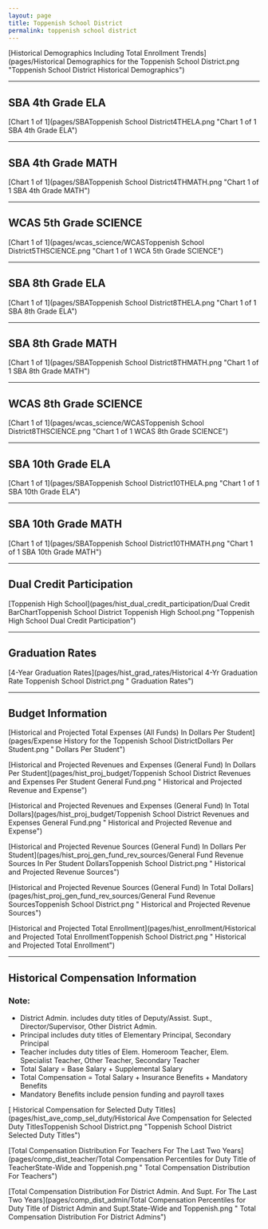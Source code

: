 ```yaml
---
layout: page
title: Toppenish School District
permalink: toppenish school district
---
```



[Historical Demographics Including Total Enrollment Trends](pages/Historical Demographics for the Toppenish School District.png "Toppenish School District Historical Demographics")

___

## SBA 4th Grade ELA

[Chart 1 of 1](pages/SBAToppenish School District4THELA.png "Chart 1 of 1 SBA 4th Grade ELA")


___

## SBA 4th Grade MATH

[Chart 1 of 1](pages/SBAToppenish School District4THMATH.png "Chart 1 of 1 SBA 4th Grade MATH")


___

## WCAS 5th Grade SCIENCE

[Chart 1 of 1](pages/wcas_science/WCASToppenish School District5THSCIENCE.png "Chart 1 of 1 WCA 5th Grade SCIENCE")


___

## SBA 8th Grade ELA

[Chart 1 of 1](pages/SBAToppenish School District8THELA.png "Chart 1 of 1 SBA 8th Grade ELA")


___

## SBA 8th Grade MATH

[Chart 1 of 1](pages/SBAToppenish School District8THMATH.png "Chart 1 of 1 SBA 8th Grade MATH")


___

## WCAS 8th Grade SCIENCE

[Chart 1 of 1](pages/wcas_science/WCASToppenish School District8THSCIENCE.png "Chart 1 of 1 WCAS 8th Grade SCIENCE")


___

## SBA 10th Grade ELA

[Chart 1 of 1](pages/SBAToppenish School District10THELA.png "Chart 1 of 1 SBA 10th Grade ELA")


___

## SBA 10th Grade MATH

[Chart 1 of 1](pages/SBAToppenish School District10THMATH.png "Chart 1 of 1 SBA 10th Grade MATH")


___

## Dual Credit Participation

[Toppenish High School](pages/hist_dual_credit_participation/Dual Credit BarChartToppenish School District Toppenish High School.png "Toppenish High School Dual Credit Participation")


___

## Graduation Rates

[4-Year Graduation Rates](pages/hist_grad_rates/Historical 4-Yr Graduation Rate Toppenish School District.png " Graduation Rates")


___

## Budget Information

[Historical and Projected Total Expenses (All Funds) In Dollars Per Student](pages/Expense History for the Toppenish School DistrictDollars Per Student.png " Dollars Per Student")

[Historical and Projected Revenues and Expenses (General Fund) In Dollars Per Student](pages/hist_proj_budget/Toppenish School District Revenues and Expenses Per Student General Fund.png " Historical and Projected Revenue and Expense")

[Historical and Projected Revenues and Expenses (General Fund) In Total Dollars](pages/hist_proj_budget/Toppenish School District Revenues and Expenses General Fund.png " Historical and Projected Revenue and Expense")

[Historical and Projected Revenue Sources (General Fund) In Dollars Per Student](pages/hist_proj_gen_fund_rev_sources/General Fund Revenue Sources In Per Student DollarsToppenish School District.png " Historical and Projected Revenue Sources")

[Historical and Projected Revenue Sources (General Fund) In Total Dollars](pages/hist_proj_gen_fund_rev_sources/General Fund Revenue SourcesToppenish School District.png " Historical and Projected Revenue Sources")

[Historical and Projected Total Enrollment](pages/hist_enrollment/Historical and Projected Total EnrollmentToppenish School District.png " Historical and Projected Total Enrollment")


___

## Historical Compensation Information
### Note:
- District Admin. includes duty titles of Deputy/Assist. Supt., Director/Supervisor, Other District Admin.
- Principal includes duty titles of Elementary Principal, Secondary Principal
- Teacher includes duty titles of Elem. Homeroom Teacher, Elem. Specialist Teacher, Other Teacher, Secondary Teacher
- Total Salary = Base Salary + Supplemental Salary
- Total Compensation = Total Salary + Insurance Benefits + Mandatory Benefits
- Mandatory Benefits include pension funding and payroll taxes

[ Historical Compensation for Selected Duty Titles](pages/hist_ave_comp_sel_duty/Historical Ave Compensation for Selected Duty TitlesToppenish School District.png "Toppenish School District Selected Duty Titles")

[Total Compensation Distribution For Teachers For The Last Two Years](pages/comp_dist_teacher/Total Compensation Percentiles for Duty Title of TeacherState-Wide and Toppenish.png " Total Compensation Distribution For Teachers")

[Total Compensation Distribution For District Admin. And Supt. For The Last Two Years](pages/comp_dist_admin/Total Compensation Percentiles for Duty Title of District Admin and Supt.State-Wide and Toppenish.png " Total Compensation Distribution For District Admins")

